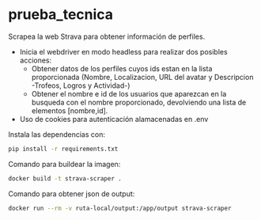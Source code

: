# prueba_tecnica
Scrapea la web Strava para obtener información de perfiles.

- Inicia el webdriver en modo headless para realizar dos posibles acciones:
    - Obtener datos de los perfiles cuyos ids estan en la lista proporcionada (Nombre, Localizacion, URL del avatar y Descripcion -Trofeos, Logros y Actividad-)
    - Obtener el nombre e id de los usuarios que aparezcan en la busqueda con el nombre proporcionado, devolviendo una lista de elementos [nombre,id].
- Uso de cookies para autenticación alamacenadas en .env 

Instala las dependencias con:
```bash
pip install -r requirements.txt
```

Comando para buildear la imagen:
```bash
docker build -t strava-scraper .
```

Comando para obtener json de output:
```bash
docker run --rm -v ruta-local/output:/app/output strava-scraper
```